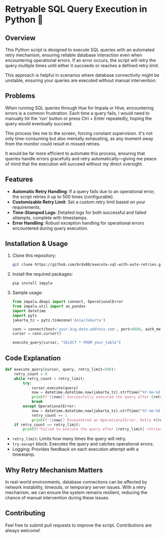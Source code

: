 # Retryable SQL Query Execution in Python 🔄

## Overview
This Python script is designed to execute SQL queries with an automated retry mechanism, ensuring reliable database interaction even when encountering operational errors. If an error occurs, the script will retry the query multiple times until either it succeeds or reaches a defined retry limit.

This approach is helpful in scenarios where database connectivity might be unstable, ensuring your queries are executed without manual intervention.

## Problems
When running SQL queries through Hue for Impala or Hive, encountering errors is a common frustration. Each time a query fails, I would need to manually hit the 'run' button or press Ctrl + Enter repeatedly, hoping the query would eventually succeed. 

This process ties me to the screen, forcing constant supervision. It's not only time-consuming but also mentally exhausting, as any moment away from the monitor could result in missed retries. 

It would be far more efficient to automate this process, ensuring that queries handle errors gracefully and retry automatically—giving me peace of mind that the execution will succeed without my direct oversight.

## Features
- **Automatic Retry Handling**: If a query fails due to an operational error, the script retries it up to 500 times (configurable).
- **Customizable Retry Limit**: Set a custom retry limit based on your requirements.
- **Time-Stamped Logs**: Detailed logs for both successful and failed attempts, complete with timestamps.
- **Error Handling**: Robust exception handling for operational errors encountered during query execution.

## Installation & Usage
1. Clone this repository:
    ```bash
    git clone https://github.com/brdx88/execute-sql-with-auto-retries.git
    ```

2. Install the required packages:
    ```bash
    pip install impyla
    ```

3. Sample usage:
    ```python
    from impala.dbapi import connect, OperationalError
    from impala.util import as_pandas
    import datetime
    import pytz
    jakarta_tz = pytz.timezone('Asia/Jakarta')

    conn = connect(host='your.big.data.address.com', port=8888, auth_mechanism='GSSAPI', use_ssl=False, kerberos_service_name='impala')
    cursor = conn.cursor()
    
    execute_query(cursor, "SELECT * FROM your_table")
    ```

## Code Explanation
```python
def execute_query(cursor, query, retry_limit=500):
    retry_count = 0
    while retry_count < retry_limit:
        try:
            cursor.execute(query)
            now = datetime.datetime.now(jakarta_tz).strftime("%Y-%m-%d %H:%M:%S")
            print(f'[{now}] Successfully executed the query after {retry_count} retries.')
            break
        except OperationalError:
            now = datetime.datetime.now(jakarta_tz).strftime("%Y-%m-%d %H:%M:%S")
            retry_count += 1
            print(f'[{now}] Encountered an OperationalError. Retry #{retry_count}. Retrying...')
    if retry_count == retry_limit:
        print(f'Failed to execute the query after {retry_limit} retries.')
```
- `retry_limit`: Limits how many times the query will retry.
- `try-except` block: Executes the query and catches operational errors.
- Logging: Provides feedback on each execution attempt with a timestamp.

## Why Retry Mechanism Matters
In real-world environments, database connections can be affected by network instability, timeouts, or temporary server issues. With a retry mechanism, we can ensure the system remains resilient, reducing the chance of manual intervention during these issues.

## Contributing
Feel free to submit pull requests to improve the script. Contributions are always welcome!
